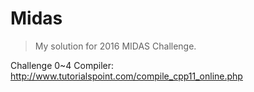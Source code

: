 # Midas

> My solution for 2016 MIDAS Challenge.

Challenge 0~4
Compiler: http://www.tutorialspoint.com/compile_cpp11_online.php
